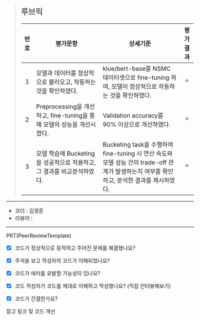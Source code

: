 >## **루브릭**
>
>|번호|평가문항|상세기준|평가결과|
>|:---:|---|---|:---:|
>|1|모델과 데이터를 정상적으로 불러오고, 작동하는 것을 확인하였다.|klue/bert-base를 NSMC 데이터셋으로 fine-tuning 하여, 모델이 정상적으로 작동하는 것을 확인하였다.|⭐|
>|2|Preprocessing을 개선하고, fine-tuning을 통해 모델의 성능을 개선시켰다.|Validation accuracy를 90% 이상으로 개선하였다.|⭐|
>|3|모델 학습에 Bucketing을 성공적으로 적용하고, 그 결과를 비교분석하였다.|Bucketing task을 수행하여 fine-tuning 시 연산 속도와 모델 성능 간의 trade-off 관계가 발생하는지 여부를 확인하고, 분석한 결과를 제시하였다.|⭐|

----------------------------------------------

- 코더 : 김경훈
- 리뷰어 : 

----------------------------------------------

PRT(PeerReviewTemplate)

- [x] 코드가 정상적으로 동작하고 주어진 문제를 해결했나요?

- [x] 주석을 보고 작성자의 코드가 이해되었나요?

- [x] 코드가 에러를 유발할 가능성이 있나요?

- [x] 코드 작성자가 코드를 제대로 이해하고 작성했나요? (직접 인터뷰해보기)

- [x] 코드가 간결한가요?


참고 링크 및 코드 개선